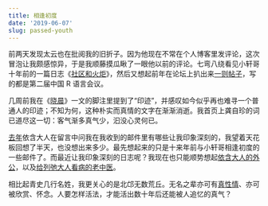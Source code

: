 ```yaml
---
title: 相逢初度
date: '2019-06-07'
slug: passed-youth
---
```


前两天发现太云也在批阅我的旧折子。因为他现在不常在个人博客里发评论，这次冒泡让我颇感惊异，于是我顺藤摸瓜瞅了一眼他以前的评论。七弯八绕看见小轩哥十年前的一篇日志《[社区和火炬](https://yixuan.cos.name/cn/2009/12/community-and-torch/)》，然后又想起前年在论坛上扒出来[一则帖子](https://d.cosx.org/d/17549)，写的都是第二届中国 R 语言会议。

几周前我在《[晓晨](/cn/2019/05/xiaochen/)》一文的脚注里提到了“印迹”，并感叹如今似乎再也难寻一个普通人的印迹；不知为何，这种朴实而真情的文字在渐渐消逝。我首页上龚自珍的词已道尽这一切：客气渐多真气少，汩没心灵何已。

[去年](/cn/2018/11/email-reply/)依含大人在留言中问我在我收到的邮件里有哪些让我印象深刻的，我望着天花板回想了半天，也没想出来多少。最先想起来的只是十来年前与小轩哥相逢初度的一些邮件了。而最近让我印象深刻的日志呢？我现在也只能顺势想起[依含大人的外公](https://yihanxu.github.io/in-memory-of-my-grandpa/)，以及[给列弛大人看病的老中医](https://www.liechi.org/cn/2019/05/an-old-traditionalchinesemed-doctor/)。

相比起青史几行名姓，我更关心的是北邙无数荒丘。无名之辈亦可有[真性情](https://www.liechi.org/cn/2019/05/to-be-real/)、亦可被欣赏、怀念。人要怎样活法，才能活出数十年后还能被人追忆的真气？
